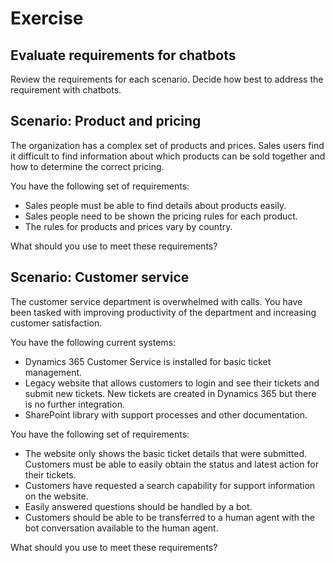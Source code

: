 # Exercise

## Evaluate requirements for chatbots

Review the requirements for each scenario. Decide how best to address the requirement with chatbots.

## Scenario: Product and pricing

The organization has a complex set of products and prices. Sales users find it difficult to find information about which products can be sold together and how to determine the correct pricing.

You have the following set of requirements:

- Sales people must be able to find details about products easily.
- Sales people need to be shown the pricing rules for each product.
- The rules for products and prices vary by country.

What should you use to meet these requirements?

## Scenario: Customer service

The customer service department is overwhelmed with calls. You have been tasked with improving productivity of the department and increasing customer satisfaction.

You have the following current systems:

- Dynamics 365 Customer Service is installed for basic ticket management.
- Legacy website that allows customers to login and see their tickets and submit new tickets. New tickets are created in Dynamics 365 but there is no further integration.
- SharePoint library with support processes and other documentation.

You have the following set of requirements:

- The website only shows the basic ticket details that were submitted. Customers must be able to easily obtain the status and latest action for their tickets.
- Customers have requested a search capability for support information on the website.
- Easily answered questions should be handled by a bot.
- Customers should be able to be transferred to a human agent with the bot conversation available to the human agent.

What should you use to meet these requirements?
